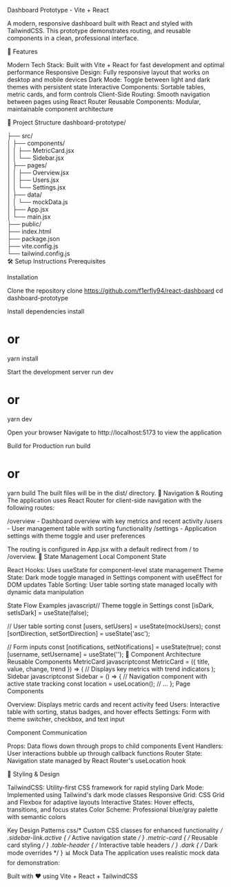 Dashboard Prototype - Vite + React

A modern, responsive dashboard built with React and styled with TailwindCSS. This prototype demonstrates routing, and reusable components in a clean, professional interface.

🚀 Features

Modern Tech Stack: Built with Vite + React for fast development and optimal performance
Responsive Design: Fully responsive layout that works on desktop and mobile devices
Dark Mode: Toggle between light and dark themes with persistent state
Interactive Components: Sortable tables, metric cards, and form controls
Client-Side Routing: Smooth navigation between pages using React Router
Reusable Components: Modular, maintainable component architecture

📁 Project Structure
dashboard-prototype/

├── src/     
│   ├── components/         
│   │   ├── MetricCard.jsx  
│   │   └── Sidebar.jsx     
│   ├── pages/              
│   │   ├── Overview.jsx    
│   │   ├── Users.jsx        
│   │   └── Settings.jsx    
│   ├── data/               
│   │   └── mockData.js     
│   ├── App.jsx             
│   └── main.jsx           
├── public/                 
├── index.html             
├── package.json           
├── vite.config.js        
└── tailwind.config.js     
🛠️ Setup Instructions
Prerequisites


Installation

Clone the repository
clone https://github.com/f1erfly94/react-dashboard
cd dashboard-prototype

Install dependencies
install
# or
yarn install

Start the development server
run dev
# or
yarn dev

Open your browser
Navigate to http://localhost:5173 to view the application

Build for Production
run build
# or
yarn build
The built files will be in the dist/ directory.
🧭 Navigation & Routing
The application uses React Router for client-side navigation with the following routes:

/overview - Dashboard overview with key metrics and recent activity
/users - User management table with sorting functionality
/settings - Application settings with theme toggle and user preferences

The routing is configured in App.jsx with a default redirect from / to /overview.
🔧 State Management
Local Component State

React Hooks: Uses useState for component-level state management
Theme State: Dark mode toggle managed in Settings component with useEffect for DOM updates
Table Sorting: User table sorting state managed locally with dynamic data manipulation

State Flow Examples
javascript// Theme toggle in Settings
const [isDark, setIsDark] = useState(false);

// User table sorting
const [users, setUsers] = useState(mockUsers);
const [sortDirection, setSortDirection] = useState('asc');

// Form inputs
const [notifications, setNotifications] = useState(true);
const [username, setUsername] = useState('');
🧱 Component Architecture
Reusable Components
MetricCard
javascriptconst MetricCard = ({ title, value, change, trend }) => (
// Displays key metrics with trend indicators
);
Sidebar
javascriptconst Sidebar = () => {
// Navigation component with active state tracking
const location = useLocation();
// ...
};
Page Components

Overview: Displays metric cards and recent activity feed
Users: Interactive table with sorting, status badges, and hover effects
Settings: Form with theme switcher, checkbox, and text input

Component Communication

Props: Data flows down through props to child components
Event Handlers: User interactions bubble up through callback functions
Router State: Navigation state managed by React Router's useLocation hook

🎨 Styling & Design

TailwindCSS: Utility-first CSS framework for rapid styling
Dark Mode: Implemented using Tailwind's dark mode classes
Responsive Grid: CSS Grid and Flexbox for adaptive layouts
Interactive States: Hover effects, transitions, and focus states
Color Scheme: Professional blue/gray palette with semantic colors

Key Design Patterns
css/* Custom CSS classes for enhanced functionality */
.sidebar-link.active { /* Active navigation state */ }
.metric-card { /* Reusable card styling */ }
.table-header { /* Interactive table headers */ }
.dark { /* Dark mode overrides */ }
📊 Mock Data
The application uses realistic mock data for demonstration:

Built with ❤️ using Vite + React + TailwindCSS
